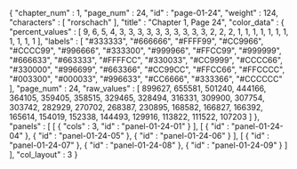 {
  "chapter_num" : 1,
  "page_num" : 24,
  "id" : "page-01-24",
  "weight" : 124,
  "characters" : [
    "rorschach"
  ],
  "title" : "Chapter 1, Page 24",
  "color_data" : {
    "percent_values" : [
      9,
      6,
      5,
      4,
      3,
      3,
      3,
      3,
      3,
      3,
      3,
      3,
      3,
      3,
      2,
      2,
      2,
      1,
      1,
      1,
      1,
      1,
      1,
      1,
      1,
      1,
      1,
      1
    ],
    "labels" : [
      "#333333",
      "#666666",
      "#FFFF99",
      "#CC9966",
      "#CCCC99",
      "#996666",
      "#333300",
      "#999966",
      "#FFCC99",
      "#999999",
      "#666633",
      "#663333",
      "#FFFFCC",
      "#330033",
      "#CC9999",
      "#CCCC66",
      "#330000",
      "#996699",
      "#663366",
      "#CC99CC",
      "#FFCC66",
      "#FFCCCC",
      "#003300",
      "#000033",
      "#996633",
      "#CC6666",
      "#333366",
      "#CCCCCC"
    ],
    "page_num" : 24,
    "raw_values" : [
      899627,
      655581,
      501240,
      444166,
      364105,
      359405,
      358515,
      329465,
      328494,
      316331,
      309900,
      307754,
      303742,
      282929,
      270702,
      268387,
      230895,
      168582,
      166827,
      166392,
      165614,
      154019,
      152338,
      144493,
      129916,
      113822,
      111522,
      107203
    ]
  },
  "panels" : [
    [
      {
        "cols" : 3,
        "id" : "panel-01-24-01"
      }
    ],
    [
      {
        "id" : "panel-01-24-04"
      },
      {
        "id" : "panel-01-24-05"
      },
      {
        "id" : "panel-01-24-06"
      }
    ],
    [
      {
        "id" : "panel-01-24-07"
      },
      {
        "id" : "panel-01-24-08"
      },
      {
        "id" : "panel-01-24-09"
      }
    ]
  ],
  "col_layout" : 3
}
